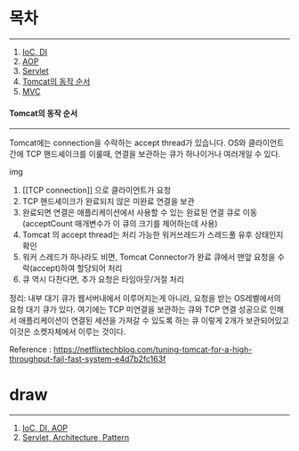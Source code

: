 # 목차
---

1. [IoC, DI]()
2. [AOP]()
3. [Servlet]()
4. [Tomcat의 동작 순서](#Tomcat의-동작-순서)
5. [MVC]()


#### Tomcat의 동작 순서
---

Tomcat에는 connection을 수락하는 accept thread가 있습니다. OS와 클라이언트간에 TCP 핸드셰이크를 이룰때, 연결을 보관하는 큐가 하나이거나 여러개일 수 있다.

img

1. [[TCP connection]] 으로 클라이언트가 요청
2. TCP 핸드셰이크가 완료되지 않은 미완료 연결을 보관
3. 완료되면 연결은 애플리케이션에서 사용할 수 있는 완료된 연결 큐로 이동 (acceptCount 매개변수가 이 큐의 크기를 제어하는데 사용)
4. Tomcat 의 accept thread는 처리 가능한 워커쓰레드가 스레드풀 유후 상태인지 확인
5. 워커 스레드가 하나라도 비면, Tomcat Connector가 완료 큐에서 맨앞 요청을 수락(accept)하여 할당되어 처리
6. 큐 역시 다찬다면, 추가 요청은 타임아웃/거절 처리

정리: 내부 대기 큐가 웹서버내에서 이루어지는게 아니라, 요청을 받는 OS레벨에서의 요청 대기 큐가 있다. 여기에는 TCP 미연결을 보관하는 큐와 TCP 연결 성공으로 인해서 애플리케이션이 연결된 세션을 가져갈 수 있도록 하는 큐 이렇게 2개가 보관되어있고 이것은 소켓자체에서 이루는 것이다.

Reference : https://netflixtechblog.com/tuning-tomcat-for-a-high-throughput-fail-fast-system-e4d7b2fc163f



# draw
---
1. [IoC, DI, AOP](https://drive.google.com/file/d/1_gsWZYOrFJUKD-br1loYv8xpsyYrHisF/view?usp=sharing)
2. [Servlet, Architecture, Pattern](https://github.com/amazon7737/Spring-comes-who/blob/main/1%EC%A3%BC%EC%B0%A8/servlet%2Carchitecture%2Cpattern.png)
